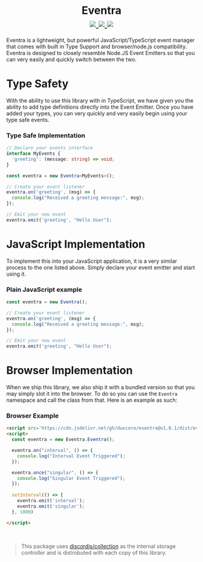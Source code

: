 <h1 align="center">
  Eventra <br>
    <a href="https://discord.gg/dTGJ5Bchnq">
    <img src="https://img.shields.io/discord/844279877503025182?label=Discord&logo=discord&logoColor=white&style=for-the-badge" />
  </a>
  <a href="https://www.npmjs.com/package/@duxcore/eventra">
    <img src="https://img.shields.io/npm/dw/@duxcore/eventra?logo=npm&style=for-the-badge" />
    <img src="https://img.shields.io/npm/v/@duxcore/eventra/latest?label=Latest%20Version&style=for-the-badge" />
  </a>
</h1>

Eventra is a lightweight, but powerful JavaScript/TypeScript event manager that comes with built in Type Support and browser/node.js compatibility. Eventra is designed to closely resemble Node.JS Event Emitters so that you can very easily and quickly switch between the two.

# Type Safety
With the ability to use this library with in TypeScript, we have given you the ability to add type definitions directly into the Event Emitter.  Once you have added your types, you can very quickly and very easily begin using your type safe events.

### Type Safe Implementation
```ts
// Declare your events interface
interface MyEvents {
  'greeting': (message: string) => void;
}

const eventra = new Eventra<MyEvents>();

// Create your event listener
eventra.on('greeting', (msg) => {
  console.log("Received a greeting message:", msg);
});

// Emit your new event
eventra.emit('greeting', "Hello User");
```

# JavaScript Implementation
To implement this into your JavaScript application, it is a very similar process to the one listed above.  Simply declare your event emitter and start using it.

### Plain JavaScript example
```js
const eventra = new Eventra();

// Create your event listener
eventra.on('greeting', (msg) => {
  console.log("Received a greeting message:", msg);
});

// Emit your new event
eventra.emit('greeting', "Hello User");
```

# Browser Implementation
When we ship this library, we also ship it with a bundled version so that you may simply slot it into the browser. To do so you can use the `Eventra` namespace and call the class from that. Here is an example as such:

### Browser Example
```html
<script src='https://cdn.jsdelivr.net/gh/duxcore/eventra@v1.0.1/dist/eventra.min.js'></script>
<script>
  const eventra = new Eventra.Eventra();

  eventra.on("interval", () => {
    console.log("Interval Event Triggered");
  });

  eventra.once("singular", () => {
    console.log("Singular Event Triggered");
  });
  
  setInterval(() => {
    eventra.emit('interval');
    eventra.emit('singular');
  }, 1000)

</script>
```
<br />

> This package uses [discordjs/collection](https://github.com/discordjs/collection) as the internal storage controller and is distrobuted with each copy of this library.
